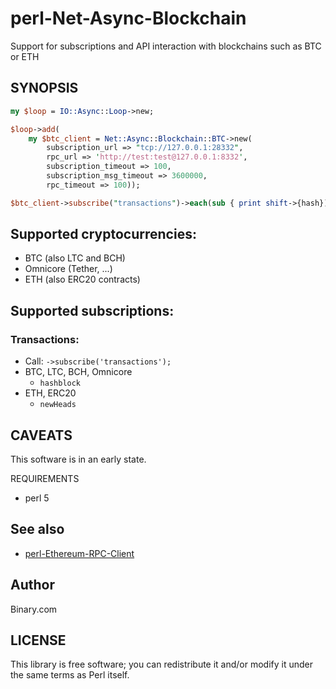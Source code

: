 
# perl-Net-Async-Blockchain

Support for subscriptions and API interaction with blockchains such as BTC or ETH

## SYNOPSIS

```perl
my $loop = IO::Async::Loop->new;

$loop->add(
	my $btc_client = Net::Async::Blockchain::BTC->new(
		subscription_url => "tcp://127.0.0.1:28332",
		rpc_url => 'http://test:test@127.0.0.1:8332',
		subscription_timeout => 100,
		subscription_msg_timeout => 3600000,
		rpc_timeout => 100));

$btc_client->subscribe("transactions")->each(sub { print shift->{hash})->get;
```

## Supported cryptocurrencies:

- BTC (also LTC and BCH)
- Omnicore (Tether, ...)
- ETH (also ERC20 contracts)

## Supported subscriptions:

### Transactions:
- Call: `->subscribe('transactions');`
- BTC, LTC, BCH, Omnicore
	- `hashblock`
- ETH, ERC20
	- `newHeads`

## CAVEATS

This software is in an early state.

REQUIREMENTS

-   perl 5

## See also
- [perl-Ethereum-RPC-Client](https://github.com/binary-com/perl-Ethereum-RPC-Client)

## Author
Binary.com

## LICENSE

This library is free software; you can redistribute it and/or modify it under the same terms as Perl itself.
